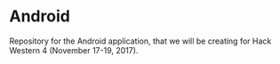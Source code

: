 # Android
Repository for the Android application, that we will be creating for Hack Western 4 (November 17-19, 2017).
